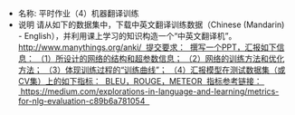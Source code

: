 * 名称: 平时作业（4）机器翻译训练  
* 说明 请从如下的数据集中，下载中英文翻译训练数据（Chinese (Mandarin) - English），并利用课上学习的知识构造一个“中英文翻译机”。 http://www.manythings.org/anki/  提交要求：  撰写一个PPT，汇报如下信息： （1）所设计的网络的结构和超参数信息； （2）网络的训练方法和优化方法； （3）体现训练过程的“训练曲线”； （4）汇报模型在测试数据集（或CV集）上的如下指标：  BLEU，ROUGE，METEOR  指标参考链接：  https://medium.com/explorations-in-language-and-learning/metrics-for-nlg-evaluation-c89b6a781054  